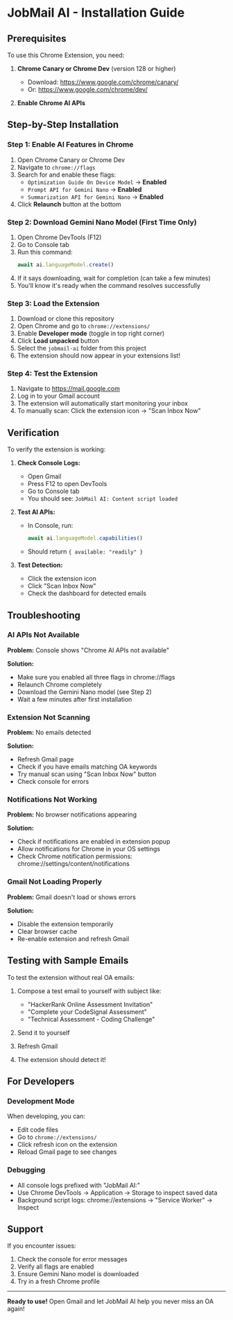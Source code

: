 # JobMail AI - Installation Guide

## Prerequisites

To use this Chrome Extension, you need:

1. **Chrome Canary or Chrome Dev** (version 128 or higher)
   - Download: https://www.google.com/chrome/canary/
   - Or: https://www.google.com/chrome/dev/

2. **Enable Chrome AI APIs**

## Step-by-Step Installation

### Step 1: Enable AI Features in Chrome

1. Open Chrome Canary or Chrome Dev
2. Navigate to `chrome://flags`
3. Search for and enable these flags:
   - `Optimization Guide On Device Model` → **Enabled**
   - `Prompt API for Gemini Nano` → **Enabled**
   - `Summarization API for Gemini Nano` → **Enabled**
4. Click **Relaunch** button at the bottom

### Step 2: Download Gemini Nano Model (First Time Only)

1. Open Chrome DevTools (F12)
2. Go to Console tab
3. Run this command:
   ```javascript
   await ai.languageModel.create()
   ```
4. If it says downloading, wait for completion (can take a few minutes)
5. You'll know it's ready when the command resolves successfully

### Step 3: Load the Extension

1. Download or clone this repository
2. Open Chrome and go to `chrome://extensions/`
3. Enable **Developer mode** (toggle in top right corner)
4. Click **Load unpacked** button
5. Select the `jobmail-ai` folder from this project
6. The extension should now appear in your extensions list!

### Step 4: Test the Extension

1. Navigate to https://mail.google.com
2. Log in to your Gmail account
3. The extension will automatically start monitoring your inbox
4. To manually scan: Click the extension icon → "Scan Inbox Now"

## Verification

To verify the extension is working:

1. **Check Console Logs:**
   - Open Gmail
   - Press F12 to open DevTools
   - Go to Console tab
   - You should see: `JobMail AI: Content script loaded`

2. **Test AI APIs:**
   - In Console, run:
     ```javascript
     await ai.languageModel.capabilities()
     ```
   - Should return `{ available: "readily" }`

3. **Test Detection:**
   - Click the extension icon
   - Click "Scan Inbox Now"
   - Check the dashboard for detected emails

## Troubleshooting

### AI APIs Not Available
**Problem:** Console shows "Chrome AI APIs not available"

**Solution:**
- Make sure you enabled all three flags in chrome://flags
- Relaunch Chrome completely
- Download the Gemini Nano model (see Step 2)
- Wait a few minutes after first installation

### Extension Not Scanning
**Problem:** No emails detected

**Solution:**
- Refresh Gmail page
- Check if you have emails matching OA keywords
- Try manual scan using "Scan Inbox Now" button
- Check console for errors

### Notifications Not Working
**Problem:** No browser notifications appearing

**Solution:**
- Check if notifications are enabled in extension popup
- Allow notifications for Chrome in your OS settings
- Check Chrome notification permissions: chrome://settings/content/notifications

### Gmail Not Loading Properly
**Problem:** Gmail doesn't load or shows errors

**Solution:**
- Disable the extension temporarily
- Clear browser cache
- Re-enable extension and refresh Gmail

## Testing with Sample Emails

To test the extension without real OA emails:

1. Compose a test email to yourself with subject like:
   - "HackerRank Online Assessment Invitation"
   - "Complete your CodeSignal Assessment"
   - "Technical Assessment - Coding Challenge"

2. Send it to yourself
3. Refresh Gmail
4. The extension should detect it!

## For Developers

### Development Mode
When developing, you can:
- Edit code files
- Go to `chrome://extensions/`
- Click refresh icon on the extension
- Reload Gmail page to see changes

### Debugging
- All console logs prefixed with "JobMail AI:"
- Use Chrome DevTools → Application → Storage to inspect saved data
- Background script logs: chrome://extensions → "Service Worker" → Inspect

## Support

If you encounter issues:
1. Check the console for error messages
2. Verify all flags are enabled
3. Ensure Gemini Nano model is downloaded
4. Try in a fresh Chrome profile

---

**Ready to use!** Open Gmail and let JobMail AI help you never miss an OA again!

